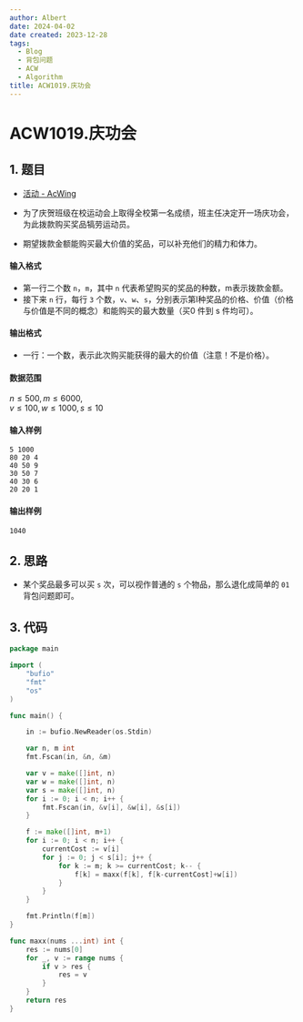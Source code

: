 ```yaml
---
author: Albert
date: 2024-04-02
date created: 2023-12-28
tags:
  - Blog
  - 背包问题
  - ACW
  - Algorithm
title: ACW1019.庆功会
---
```


# ACW1019.庆功会

## 1. 题目

- [活动 - AcWing](https://www.acwing.com/problem/content/1021/)

- 为了庆贺班级在校运动会上取得全校第一名成绩，班主任决定开一场庆功会，为此拨款购买奖品犒劳运动员。
- 期望拨款金额能购买最大价值的奖品，可以补充他们的精力和体力。

#### 输入格式

- 第一行二个数 `n`，`m`，其中 `n` 代表希望购买的奖品的种数，m表示拨款金额。
- 接下来 `n` 行，每行 `3` 个数，`v`、`w`、`s`，分别表示第I种奖品的价格、价值（价格与价值是不同的概念）和能购买的最大数量（买0 件到 s 件均可）。

#### 输出格式

- 一行：一个数，表示此次购买能获得的最大的价值（注意！不是价格）。

#### 数据范围

$n \le 500, m \le 6000$,  
$v \le 100, w \le 1000, s \le 10$

#### 输入样例

```
5 1000
80 20 4
40 50 9
30 50 7
40 30 6
20 20 1
```

#### 输出样例

```
1040
```

## 2. 思路

- 某个奖品最多可以买 `s` 次，可以视作普通的 `s` 个物品，那么退化成简单的 `01` 背包问题即可。

## 3. 代码

```go
package main

import (
	"bufio"
	"fmt"
	"os"
)

func main() {

	in := bufio.NewReader(os.Stdin)

	var n, m int
	fmt.Fscan(in, &n, &m)

	var v = make([]int, n)
	var w = make([]int, n)
	var s = make([]int, n)
	for i := 0; i < n; i++ {
		fmt.Fscan(in, &v[i], &w[i], &s[i])
	}

	f := make([]int, m+1)
	for i := 0; i < n; i++ {
		currentCost := v[i]
		for j := 0; j < s[i]; j++ {
			for k := m; k >= currentCost; k-- {
				f[k] = maxx(f[k], f[k-currentCost]+w[i])
			}
		}
	}

	fmt.Println(f[m])
}

func maxx(nums ...int) int {
	res := nums[0]
	for _, v := range nums {
		if v > res {
			res = v
		}
	}
	return res
}
```
